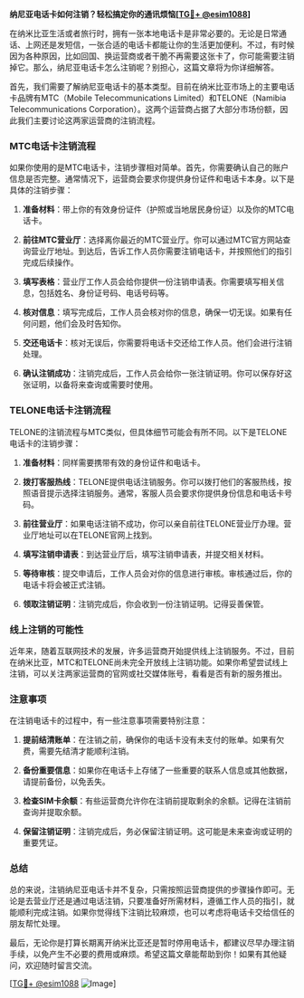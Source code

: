 **纳尼亚电话卡如何注销？轻松搞定你的通讯烦恼[[TG💪+ @esim1088](https://t.me/s/esim1088)]**

在纳米比亚生活或者旅行时，拥有一张本地电话卡是非常必要的。无论是日常通话、上网还是发短信，一张合适的电话卡都能让你的生活更加便利。不过，有时候因为各种原因，比如回国、换运营商或者干脆不再需要这张卡了，你可能需要注销掉它。那么，纳尼亚电话卡怎么注销呢？别担心，这篇文章将为你详细解答。

首先，我们需要了解纳尼亚电话卡的基本类型。目前在纳米比亚市场上的主要电话卡品牌有MTC（Mobile Telecommunications Limited）和TELONE（Namibia Telecommunications Corporation）。这两个运营商占据了大部分市场份额，因此我们主要讨论这两家运营商的注销流程。

### MTC电话卡注销流程

如果你使用的是MTC电话卡，注销步骤相对简单。首先，你需要确认自己的账户信息是否完整。通常情况下，运营商会要求你提供身份证件和电话卡本身。以下是具体的注销步骤：

1. **准备材料**：带上你的有效身份证件（护照或当地居民身份证）以及你的MTC电话卡。
   
2. **前往MTC营业厅**：选择离你最近的MTC营业厅。你可以通过MTC官方网站查询营业厅地址。到达后，告诉工作人员你需要注销电话卡，并按照他们的指引完成后续操作。

3. **填写表格**：营业厅工作人员会给你提供一份注销申请表。你需要填写相关信息，包括姓名、身份证号码、电话号码等。

4. **核对信息**：填写完成后，工作人员会核对你的信息，确保一切无误。如果有任何问题，他们会及时告知你。

5. **交还电话卡**：核对无误后，你需要将电话卡交还给工作人员。他们会进行注销处理。

6. **确认注销成功**：注销完成后，工作人员会给你一张注销证明。你可以保存好这张证明，以备将来查询或需要时使用。

### TELONE电话卡注销流程

TELONE的注销流程与MTC类似，但具体细节可能会有所不同。以下是TELONE电话卡的注销步骤：

1. **准备材料**：同样需要携带有效的身份证件和电话卡。

2. **拨打客服热线**：TELONE提供电话注销服务。你可以拨打他们的客服热线，按照语音提示选择注销服务。通常，客服人员会要求你提供身份信息和电话卡号码。

3. **前往营业厅**：如果电话注销不成功，你可以亲自前往TELONE营业厅办理。营业厅地址可以在TELONE官网上找到。

4. **填写注销申请表**：到达营业厅后，填写注销申请表，并提交相关材料。

5. **等待审核**：提交申请后，工作人员会对你的信息进行审核。审核通过后，你的电话卡将会被正式注销。

6. **领取注销证明**：注销完成后，你会收到一份注销证明。记得妥善保管。

### 线上注销的可能性

近年来，随着互联网技术的发展，许多运营商开始提供线上注销服务。不过，目前在纳米比亚，MTC和TELONE尚未完全开放线上注销功能。如果你希望尝试线上注销，可以关注两家运营商的官网或社交媒体账号，看看是否有新的服务推出。

### 注意事项

在注销电话卡的过程中，有一些注意事项需要特别注意：

1. **提前结清账单**：在注销之前，确保你的电话卡没有未支付的账单。如果有欠费，需要先结清才能顺利注销。

2. **备份重要信息**：如果你在电话卡上存储了一些重要的联系人信息或其他数据，请提前备份，以免丢失。

3. **检查SIM卡余额**：有些运营商允许你在注销前提取剩余的余额。记得在注销前查询并提取余额。

4. **保留注销证明**：注销完成后，务必保留注销证明。这可能是未来查询或证明的重要凭证。

### 总结

总的来说，注销纳尼亚电话卡并不复杂，只需按照运营商提供的步骤操作即可。无论是去营业厅还是通过电话注销，只要准备好所需材料，遵循工作人员的指引，就能顺利完成注销。如果你觉得线下注销比较麻烦，也可以考虑将电话卡交给信任的朋友帮忙处理。

最后，无论你是打算长期离开纳米比亚还是暂时停用电话卡，都建议尽早办理注销手续，以免产生不必要的费用或麻烦。希望这篇文章能帮助到你！如果有其他疑问，欢迎随时留言交流。

[[TG💪+ @esim1088](https://t.me/s/esim1088) ![Image](https://i.postimg.cc/4NQfJmqS/Snipaste-2025-05-13-00-14-12.png)]